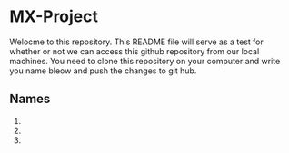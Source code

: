 # MX-Project

Welocme to this repository.
This README file will serve as a test for whether or not we can access this github repository from our local machines.
You need to clone this repository on your computer and write you name bleow and push the changes to git hub.

## Names 
1. 
2.
3.
